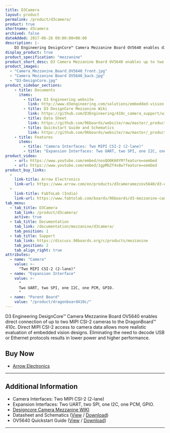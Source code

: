 ```yaml
---
title: D3Camera
layout: product
permalink: /product/d3camera/
product: true
shortname: d3camera
archived: false
dateAdded: 2017-06-26 09:00:00+00:00
description: |-
    D3 Engineering DesignCore™ Camera Mezzanine Board OV5640 enables direct connection of up to two MIPI CSI-2 cameras to the DragonBoard™ 410c.  Direct MIPI CSI-2 access to camera data allows more realistic evaluation of embedded vision designs. Eliminating the need to decode USB or Ethernet protocols results in lower power and higher performance.
display_product: true
product_specification: "mezzanine"
product_short_desc: D3 Camera Mezzanine Board OV5640 enables up to two MIPI CSI-2 cameras to connect to the DragonBoard™ 410c.
product_images:
  - "Camera_Mezzanine_Board_OV5640_front.jpg"
  - "Camera Mezzanine Board OV5640_back.jpg"
  - "D3-DesignCore.jpg"
product_sidebar_sections:
    - title: Documents
      items:
        - title: D3 Engineering website
          link: http://www.d3engineering.com/solutions/embedded-vision
        - title: D3 DesignCore Mezzanine Wiki
          link: https://github.com/D3Engineering/410c_camera_support/wiki
        - title: Data Sheet
          link: https://github.com/96boards/website/raw/master/_product/mezzanine/d3camera/files/D3Eng_DesignCore_CamMezzBoard_DataSheet.pdf
        - title: Quickstart Guide and Schematics
          link: https://github.com/96boards/website/raw/master/_product/mezzanine/d3camera/files/D3Eng_DesignCore_CamMezzBoard_OV5640_QuickStart_Guide_v1.pdf
    - title: Features
      items:
        - title: "Camera Interfaces: Two MIPI CSI-2 (2-lane)"
        - title: "Expansion Interfaces: Two UART, two SPI, one I2C, one PCM, GPIO."
product_video:
    - url: https://www.youtube.com/embed/nosQO0K60YM?feature=oembed
    - url: https://www.youtube.com/embed/1gpMbZf4x8w?feature=oembed
product_buy_links:
  -
    link-title: Arrow Electronics
    link-url: https://www.arrow.com/en/products/d3cameramezzov5640/d3-engineering
  -
    link-title: FabToLab (India)
    link-url: https://www.fabtolab.com/boards/96boards/d3-mezzanine-camera-board
tab_menu:
  - tab_title: D3Camera
    tab_link: /product/d3camera/
    active: true
  - tab_title: Documentation
    tab_link: /documentation/mezzanine/d3camera/
    tab_position: 1
  - tab_title: Support
    tab_link: https://discuss.96boards.org/c/products/mezzanine
    tab_position: 2
    tab_align_right: true
attributes:
  - name: "Camera"
    value: >-
      "Two MIPI CSI-2 (2-lane)"
  - name: "Expansion Interface"
    value: >-
      "
      Two UART, two SPI, one I2C, one PCM, GPIO.
      "
  - name: "Parent Board"
    value: "/product/dragonboard410c/"
---
```

D3 Engineering DesignCore™ Camera Mezzanine Board OV5640 enables direct connection of up to two MIPI CSI-2 cameras to the DragonBoard™ 410c.  Direct MIPI CSI-2 access to camera data allows more realistic evaluation of embedded vision designs. Eliminating the need to decode USB or Ethernet protocols results in lower power and higher performance.

## Buy Now

- [Arrow Electronics](https://www.arrow.com/en/products/d3cameramezzov5640/d3-engineering)

***

## Additional Information

- Camera Interfaces: Two MIPI CSI-2 (2-lane)
- Expansion Interfaces: Two UART, two SPI, one I2C, one PCM, GPIO.
- [Designcore Camera Mezzanine WIKI](https://github.com/D3Engineering/410c_camera_support/wiki)
- Datasheet and Schematics ([View](https://github.com/96boards/website/blob/master/_product/mezzanine/d3camera/files/D3Eng_DesignCore_CamMezzBoard_DataSheet.pdf) / [Download](https://github.com/96boards/website/raw/master/_product/mezzanine/d3camera/files/D3Eng_DesignCore_CamMezzBoard_DataSheet.pdf))
- OV5640 Quickstart Guide ([View](https://github.com/96boards/website/blob/master/_product/mezzanine/d3camera/files/D3Eng_DesignCore_CamMezzBoard_OV5640_QuickStart_Guide_v1.pdf) / [Download](https://github.com/96boards/website/raw/master/_product/mezzanine/d3camera/files/D3Eng_DesignCore_CamMezzBoard_OV5640_QuickStart_Guide_v1.pdf))

***
